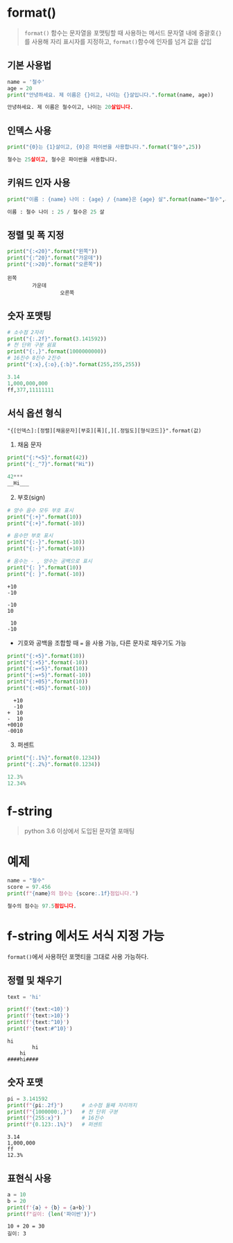# format()
> `format()` 함수는 문자열을 포맷팅할 때 사용하는 메서드
> 문자열 내에 중괄호`{}` 를 사용해 자리 표시자를 지정하고, `format()`함수에 인자를 넘겨 값을 삽입

## 기본 사용법
```python
name = '철수'
age = 20
print("안녕하세요. 제 이름은 {}이고, 나이는 {}살입니다.".format(name, age))

안녕하세요. 제 이름은 철수이고, 나이는 20살입니다.
```


## 인덱스 사용
```python
print("{0}는 {1}살이고, {0}은 파이썬을 사용합니다.".format("철수",25))

철수는 25살이고, 철수은 파이썬을 사용합니다.
```

## 키워드 인자 사용
```python
print("이름 : {name} 나이 : {age} / {name}은 {age} 살".format(name="철수",age=25))

이름 : 철수 나이 : 25 / 철수은 25 살
```

## 정렬 및 폭 지정
```python
print("{:<20}".format("왼쪽"))
print("{:^20}".format("가운데"))
print("{:>20}".format("오른쪽"))
```
```
왼쪽
        가운데
                 오른쪽
```

## 숫자 포맷팅
```python
# 소수점 2자리
print("{:.2f}".format(3.141592))
# 천 단위 구분 쉼표
print("{:,}".format(1000000000))
# 16진수 8진수 2진수
print("{:x},{:o},{:b}".format(255,255,255))

3.14
1,000,000,000
ff,377,11111111
```

## 서식 옵션 형식
```
"{[인덱스]:[정렬][채움문자][부호][폭][,][.정밀도][형식코드]}".format(값)
```

1. 채움 문자
```python
print("{:*<5}".format(42))
print("{:_^7}".format("Hi"))

42***
__Hi___
```

2. 부호(sign)
```python
# 양수 음수 모두 부호 표시
print("{:+}".format(10))
print("{:+}".format(-10))

# 음수만 부호 표시
print("{:-}".format(-10))
print("{:-}".format(+10))

# 음수는 - , 양수는 공백으로 표시
print("{: }".format(10))
print("{: }".format(-10))
```

```
+10
-10

-10
10

 10
-10
```

- 기호와 공백을 조합할 때  `=` 을 사용 가능, 다른 문자로 채우기도 가능
```python
print("{:+5}".format(10))
print("{:+5}".format(-10))
print("{:=+5}".format(10))
print("{:=+5}".format(-10))
print("{:+05}".format(10))
print("{:+05}".format(-10))
```

```
  +10
  -10
+  10
-  10
+0010
-0010
```


3. 퍼센트
```python
print("{:.1%}".format(0.1234))
print("{:.2%}".format(0.1234))

12.3%
12.34%
```


# f-string
> python 3.6 이상에서 도입된 문자열 포매팅


# 예제
```python
name = "철수"
score = 97.456
print(f"{name}의 점수는 {score:.1f}점입니다.")

철수의 점수는 97.5점입니다.
```

# f-string 에서도 서식 지정 가능
`format()`에서 사용하던 포맷티을 그대로 사용 가능하다.

## 정렬 및 채우기
```python
text = 'hi'

print(f'{text:<10}')
print(f'{text:>10}')
print(f'{text:^10}')
print(f'{text:#^10}')
```

```
hi        
        hi
    hi
####hi####
```

## 숫자 포맷
```python
pi = 3.141592
print(f"{pi:.2f}")      # 소수점 둘째 자리까지
print(f"{1000000:,}")   # 천 단위 구분
print(f"{255:x}")       # 16진수
print(f"{0.123:.1%}")   # 퍼센트
```

```
3.14
1,000,000
ff
12.3%
```

## 표현식 사용
```python
a = 10
b = 20
print(f'{a} + {b} = {a+b}')
print(f"길이: {len('파이썬')}")
```

```
10 + 20 = 30
길이: 3
```